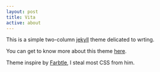 ```yaml
---
layout: post
title: Vita
active: about
---
```



This is a simple two-column [jekyll](https://jekyllrb.com/) theme delicated to wrting.

You can get to know more about this theme [here]().


Theme inspire by [Farbtle](https://github.com/YCF/Farbtle), I steal most CSS from him.
